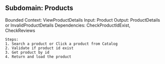 ## Subdomain: Products

Bounded Context: ViewProductDetails
    Input: Product
    Output: ProductDetails or InvalidProductDetails
    Dependencies: CheckProductIdExist, CheckReviews

    Steps:
    1. Search a product or Click a product from Catalog
    2. Validate if product id exist
    3. Get product by id
    4. Return and load the product
